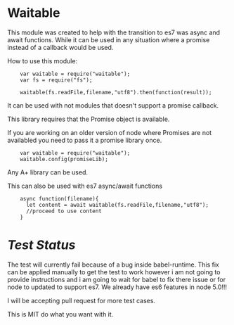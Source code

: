 # Waitable

This module was created to help with the transition to es7 was async and await functions. While it can be used in any situation where a promise instead of a callback would be used.

How to use this module:

        var waitable = require("waitable");
        var fs = require("fs");

        waitable(fs.readFile,filename,"utf8").then(function(result));

It can be used with not modules that doesn't support a promise callback.

This library requires that the Promise object is available.

If you are working on an older version of node where Promises are not availabled you need to pass it a promise library once.


        var waitable = require("waitable");
        waitable.config(promiseLib);

Any A+ library can be used.


This can also be used with es7 async/await functions


        async function(filename){
          let content = await waitable(fs.readFile,filename,"utf8");
          //proceed to use content
        }


# *Test Status*

The test will currently fail because of a bug inside babel-runtime. This fix can be applied manually to get the test to work however i am not going to provide instructions and i am going to wait for babel to fix there issue or for node to updated to support es7. We already have es6 features in node 5.0!!!

I will be accepting pull request for more test cases.


This is MIT do what you want with it.
